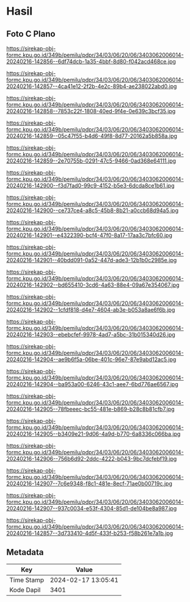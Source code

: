 # Hasil

## Foto C Plano

https://sirekap-obj-formc.kpu.go.id/349b/pemilu/pdpr/34/03/06/20/06/3403062006014-20240216-142856--6df74dcb-1a35-4bbf-8d80-f042acd468ce.jpg

https://sirekap-obj-formc.kpu.go.id/349b/pemilu/pdpr/34/03/06/20/06/3403062006014-20240216-142857--4ca41e12-2f2b-4e2c-89b4-ae238022abd0.jpg

https://sirekap-obj-formc.kpu.go.id/349b/pemilu/pdpr/34/03/06/20/06/3403062006014-20240216-142858--7853c22f-1808-40ed-9f4e-0e639c3bcf35.jpg

https://sirekap-obj-formc.kpu.go.id/349b/pemilu/pdpr/34/03/06/20/06/3403062006014-20240216-142859--05c47f55-b4d6-49f8-8d77-20162a5b858a.jpg

https://sirekap-obj-formc.kpu.go.id/349b/pemilu/pdpr/34/03/06/20/06/3403062006014-20240216-142859--2e70755b-0291-47c5-9466-0ad368e64111.jpg

https://sirekap-obj-formc.kpu.go.id/349b/pemilu/pdpr/34/03/06/20/06/3403062006014-20240216-142900--f3d7fad0-99c9-4152-b5e3-6dcda8ce1b61.jpg

https://sirekap-obj-formc.kpu.go.id/349b/pemilu/pdpr/34/03/06/20/06/3403062006014-20240216-142900--ce737ce4-a8c5-45b8-8b21-a0ccb68d94a5.jpg

https://sirekap-obj-formc.kpu.go.id/349b/pemilu/pdpr/34/03/06/20/06/3403062006014-20240216-142901--e4322390-bcf4-47f0-8a17-17aa3c7bfc60.jpg

https://sirekap-obj-formc.kpu.go.id/349b/pemilu/pdpr/34/03/06/20/06/3403062006014-20240216-142901--40bdd091-0a52-447d-ade3-12b1b0c2985e.jpg

https://sirekap-obj-formc.kpu.go.id/349b/pemilu/pdpr/34/03/06/20/06/3403062006014-20240216-142902--bd655410-3cd6-4a63-88e4-09a67e354067.jpg

https://sirekap-obj-formc.kpu.go.id/349b/pemilu/pdpr/34/03/06/20/06/3403062006014-20240216-142902--1cfdf818-d4e7-4604-ab3e-b053a8ae6f6b.jpg

https://sirekap-obj-formc.kpu.go.id/349b/pemilu/pdpr/34/03/06/20/06/3403062006014-20240216-142903--ebebcfef-9978-4ad7-a5bc-31b015340d26.jpg

https://sirekap-obj-formc.kpu.go.id/349b/pemilu/pdpr/34/03/06/20/06/3403062006014-20240216-142904--ae9b6f5a-06be-401c-96e7-87e9abd12ac5.jpg

https://sirekap-obj-formc.kpu.go.id/349b/pemilu/pdpr/34/03/06/20/06/3403062006014-20240216-142904--ba953a00-6246-43c1-aee7-6bd776ae6567.jpg

https://sirekap-obj-formc.kpu.go.id/349b/pemilu/pdpr/34/03/06/20/06/3403062006014-20240216-142905--78fbeeec-bc55-481e-b869-b28c8b81cfb7.jpg

https://sirekap-obj-formc.kpu.go.id/349b/pemilu/pdpr/34/03/06/20/06/3403062006014-20240216-142905--b3409e21-9d06-4a9d-b770-6a8336c066ba.jpg

https://sirekap-obj-formc.kpu.go.id/349b/pemilu/pdpr/34/03/06/20/06/3403062006014-20240216-142906--756b6d92-2ddc-4222-b043-9bc7dcfebf19.jpg

https://sirekap-obj-formc.kpu.go.id/349b/pemilu/pdpr/34/03/06/20/06/3403062006014-20240216-142907--7c6e9348-f8c1-481e-8ecf-71ae0b00719c.jpg

https://sirekap-obj-formc.kpu.go.id/349b/pemilu/pdpr/34/03/06/20/06/3403062006014-20240216-142907--937c0034-e53f-4304-85d1-de104be8a987.jpg

https://sirekap-obj-formc.kpu.go.id/349b/pemilu/pdpr/34/03/06/20/06/3403062006014-20240216-142857--3d733410-4d5f-433f-b253-f58b261e7a1b.jpg


## Metadata

| Key        | Value               |
| ---------- | ------------------- |
| Time Stamp | 2024-02-17 13:05:41 |
| Kode Dapil | 3401                |




